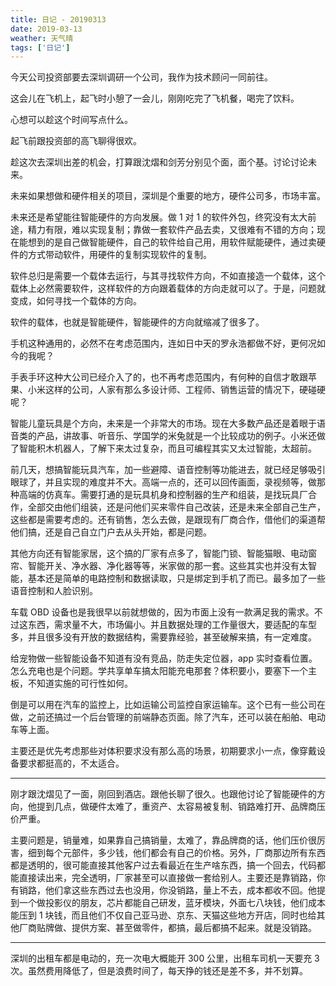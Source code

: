 ```yaml
---
title: 日记 - 20190313
date: 2019-03-13
weather: 天气晴
tags: ['日记']
---
```


今天公司投资部要去深圳调研一个公司，我作为技术顾问一同前往。

这会儿在飞机上，起飞时小憩了一会儿，刚刚吃完了飞机餐，喝完了饮料。

心想可以趁这个时间写点什么。

起飞前跟投资部的高飞聊得很欢。

趁这次去深圳出差的机会，打算跟沈熠和剑芳分别见个面，面个基。讨论讨论未来。

未来如果想做和硬件相关的项目，深圳是个重要的地方，硬件公司多，市场丰富。

未来还是希望能往智能硬件的方向发展。做 1 对 1 的软件外包，终究没有太大前途，精力有限，难以实现复制；靠做一套软件产品去卖，又很难有不错的方向；现在能想到的是自己做智能硬件，自己的软件给自己用，用软件赋能硬件，通过卖硬件的方式带动软件，用硬件的复制实现软件的复制。

软件总归是需要一个载体去运行，与其寻找软件方向，不如直接造一个载体，这个载体上必然需要软件，这样软件的方向跟着载体的方向走就可以了。于是，问题就变成，如何寻找一个载体的方向。

软件的载体，也就是智能硬件，智能硬件的方向就缩减了很多了。

手机这种通用的，必然不在考虑范围内，连如日中天的罗永浩都做不好，更何况如今的我呢？

手表手环这种大公司已经介入了的，也不再考虑范围内，有何种的自信才敢跟苹果、小米这样的公司，人家有那么多设计师、工程师、销售运营的情况下，硬碰硬呢？

智能儿童玩具是个方向，未来是一个非常大的市场。现在大多数产品还是着眼于语音类的产品，讲故事、听音乐、学国学的米兔就是一个比较成功的例子。小米还做了智能积木机器人，了解下来太过复杂，而且可编程其实又太过智能，太超前。

前几天，想搞智能玩具汽车，加一些避障、语音控制等功能进去，就已经足够吸引眼球了，并且实现的难度并不大。高端一点的，还可以回传画面，录视频等，做那种高端的仿真车。需要打通的是玩具机身和控制器的生产和组装，是找玩具厂合作，全部交由他们组装，还是问他们买来零件自己改装，还是未来全部自己生产，这些都是需要考虑的。还有销售，怎么去做，是跟现有厂商合作，借他们的渠道帮他们搞，还是自己自立门户去从头开始，都是问题。

其他方向还有智能家居，这个搞的厂家有点多了，智能门锁、智能猫眼、电动窗帘、智能开关、净水器、净化器等等，米家做的那一套。这些其实也并没有太智能，基本还是简单的电路控制和数据读取，只是绑定到手机了而已。最多加了一些语音控制和人脸识别。

车载 OBD 设备也是我很早以前就想做的，因为市面上没有一款满足我的需求。不过这东西，需求量不大，市场偏小。并且数据处理的工作量很大，要适配的车型多，并且很多没有开放的数据结构，需要靠经验，甚至破解来搞，有一定难度。

给宠物做一些智能设备不知道有没有竞品，防走失定位器，app 实时查看位置。怎么充电也是个问题。学共享单车搞太阳能充电那套？体积要小，要塞下一个主板，不知道实施的可行性如何。

倒是可以用在汽车的监控上，比如运输公司监控自家运输车。这个已有一些公司在做，之前还搞过一个后台管理的前端静态页面。除了汽车，还可以装在船舶、电动车等上面。

主要还是优先考虑那些对体积要求没有那么高的场景，初期要求小一点，像穿戴设备要求都挺高的，不太适合。

------

刚才跟沈熠见了一面，刚回到酒店。跟他长聊了很久。也跟他讨论了智能硬件的方向，他提到几点，做硬件太难了，重资产、太容易被复制、销路难打开、品牌商压价严重。

主要问题是，销量难，如果靠自己搞销量，太难了，靠品牌商的话，他们压价很厉害，细到每个元部件，多少钱，他们都会有自己的价格。另外，厂商那边所有东西都是透明的，很可能直接其他客户过去看最近在生产啥东西，搞一个回去，代码都能直接读出来，完全透明，厂家甚至可以直接做一套给别人。主要还是靠销路，你有销路，他们拿这些东西过去也没用，你没销路，量上不去，成本都收不回。他提到一个做投影仪的朋友，芯片都能自己研发，蓝牙模块，外面七八块钱，他们成本能压到 1 块钱，而且他们不仅自己亚马逊、京东、天猫这些地方开店，同时也给其他厂商贴牌做、提供方案、甚至做零件，都搞，最后都搞不起来。就是没销路。

---

深圳的出租车都是电动的，充一次电大概能开 300 公里，出租车司机一天要充 3 次。虽然费用降低了，但是浪费时间了，每天挣的钱还是差不多，并不划算。
